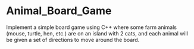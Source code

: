 # Animal_Board_Game
Implement a simple board game using C++ where some farm animals (mouse, turtle, hen, etc.) are on an island with 2 cats, and each animal will be given a set of directions to move around the board. 
